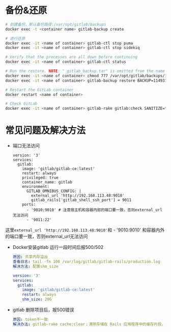 # 备份&还原

```bash
# 创建备份，默认备份路径:/var/opt/gitlab/backups
docker exec -t <container name> gitlab-backup create

# 进行还原
docker exec -it <name of container> gitlab-ctl stop puma
docker exec -it <name of container> gitlab-ctl stop sidekiq

# Verify that the processes are all down before continuing
docker exec -it <name of container> gitlab-ctl status

# Run the restore. NOTE: "_gitlab_backup.tar" is omitted from the name
docker exec -it <name of container> chmod 777 /var/opt/gitlab/backups/11493107454_2018_04_25_10.6.4-ce
docker exec -it <name of container> gitlab-backup restore BACKUP=11493107454_2018_04_25_10.6.4-ce

# Restart the GitLab container
docker restart <name of container>

# Check GitLab
docker exec -it <name of container> gitlab-rake gitlab:check SANITIZE=true
```

# 常见问题及解决方法

- 端口无法访问
  ```
  version: '3'
  services:
    gitlab:
      image: 'gitlab/gitlab-ce:latest'
      restart: always
      privileged: true
      container_name: gitlab
      environment:
        GITLAB_OMNIBUS_CONFIG: |
          external_url 'http://192.168.113.48:9010' 
          gitlab_rails['gitlab_shell_ssh_port'] = 9011
      ports:
        - '9010:9010' # 注意宿主机和容器内部的端口要一致，否则external_url无法访问
        - '9011:22'
  ```

这里`external_url 'http://192.168.113.48:9010'`和 - '9010:9010' 和容器内外的端口要一致，否则external_url无法访问



- Docker安装gitlab 运行一段时间后报500/502

  ```yml
  原因: 共享内存溢出
  查看日志: tail -fn 100 /var/log/gitlab/gitlab-rails/production.log
  解决方法: 配置shm_size
  ```

  ```yml
  version: '3'
  services:
    gitlab:
      image: 'gitlab/gitlab-ce:latest'
      restart: always
      shm_size: 20G
  
  ```

- gitlab 删除项目后，报500错误

  ```yml
  原因: token不一致
  解决办法: gitlab-rake cache:clear；清除存储在 Rails 应用程序中的缓存片段。清除与用户会话相关的缓存。
  ```

  
